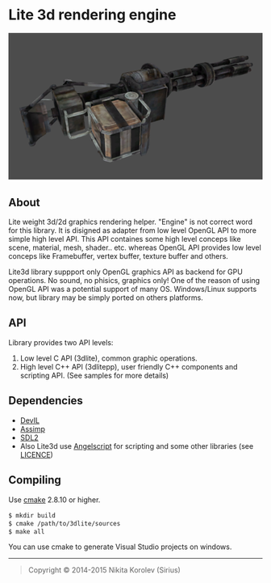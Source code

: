 Lite 3d rendering engine
========================

![](/media/screenshots/minigun.png "Minigun")

About
-----
Lite weight 3d/2d graphics rendering helper. "Engine" is not correct word for this library. 
It is disigned as adapter from low level OpenGL API to more simple high level API. This API containes some high level 
conceps like scene, material, mesh, shader.. etc. whereas OpenGL API provides low level conceps like Framebuffer, 
vertex buffer, texture buffer and others.

Lite3d library suppport only OpenGL graphics API as backend for GPU operations. No sound, no phisics, graphics only!
One of the reason of using OpenGL API was a potential support of many OS. Windows/Linux supports now, but 
library may be simply ported on others platforms. 

API
---
Library provides two API levels:
  1. Low level C API (3dlite), common graphic operations.
  2. High level C++ API (3dlitepp), user friendly C++ components and scripting API.
(See samples for more details)

Dependencies
------------
* [DevIL](http://example.net/)
* [Assimp](https://www.libsdl.org/index.php)
* [SDL2](http://assimp.sourceforge.net/)
* Also Lite3d use [Angelscript](http://www.angelcode.com/angelscript/) for scripting and
some other libraries (see [LICENCE](LICENCE.3rdparty))

Compiling
---------
Use [cmake](http://www.cmake.org/) 2.8.10 or higher.
```
$ mkdir build
$ cmake /path/to/3dlite/sources
$ make all
```
You can use cmake to generate Visual Studio projects on windows.


***
> Copyright © 2014-2015 Nikita Korolev (Sirius)
